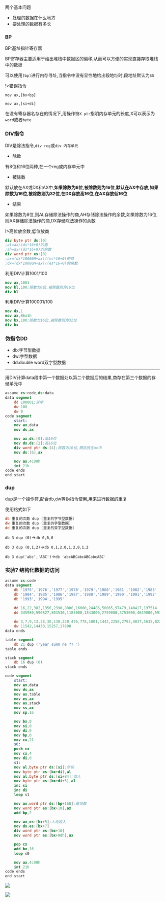 两个基本问题

- 处理的数据在什么地方
- 要处理的数据有多长

### BP

BP:基址指针寄存器

BP寄存器主要适用于给出堆栈中数据区的偏移,从而可以方便的实现直接存取堆栈中的数据

可以使用`[bp]`进行内存寻址,当指令中没有显性地给出段地址时,段地址默认为`SS`

!>错误指令

`mov ax,[bx+bp]`

`mov ax,[si+di]`

在没有寄存器名存在的情况下,用操作符`X ptr`指明内存单元的长度,X可以表示为`word`或者`byte`

### DIV指令

DIV是除法指令,`div reg`或`div 内存单元`

- 除数

有8位和16位两种,在一个reg或内存单元中

- 被除数

默认放在AX或DX和AX中,**如果除数为8位,被除数则为16位,默认在AX中存放,如果除数为16位,被除数则为32位,在DX存放高16位,在AX存放低16位**

- 结果

如果除数为8位,则AL存储除法操作的商,AH存储除法操作的余数,如果除数为16位,则AX存储除法操作的商,DX存储除法操作的余数

!>高位放余数,低位放商

```nasm
div byte ptr ds:[0]
;al=ax/(ds*16+0)的商
;ah=ax/(ds*16+0)的余数
div word ptr es:[0]
;ax=(dx*10000H+ax)/(es*16+0)的商
;dx=(dx*10000H+ax)/(es*16+0)的余数
```

利用DIV计算1001/100

```nasm
mov ax,1001
mov bl,100;除数为8位,被除数则为16位
div bl
```

利用DIV计算100001/100

```nasm
mov dx,1
mov ax,86a1h
mov bx,100;除数为16位,被除数则为32位
div bx
```

### 伪指令DD

- db:字节型数据
- dw:字型数据
- dd:double word双字型数据

---

用DIV计算data段中第一个数据处以第二个数据后的结果,商存在第三个数据的存储单元中

```nasm
assume cs:code,ds:data
data segment
    dd 100001;双字
    dw 100
    dw 0
code segment
    start:
    mov ax,data
    mov ds,ax

    mov ax,ds:[0];低16位
    mov dx,ds:[2];高16位
    div word ptr ds:[4];除数为16位,商存放在ax中
    mov ds:[6],ax

    mov ax,4c00h
    int 21h
code ends
end start
```

### dup

dup是一个操作符,配合db,dw等伪指令使用,用来进行数据的重复

使用格式如下

```nasm
db 重复的次数 dup (重复的字节型数据)
dw 重复的次数 dup (重复的字型数据)
dd 重复的次数 dup (重复的双字型数据)
```

`db 3 dup (0)`->`db 0,0,0`

`db 3 dup (0,1,2)`->`db 0,1,2,0,1,2,0,1,2`

`db 3 dup('abc','ABC')`->`db 'abcABCabcABCabcABC'`

### 实验7 结构化数据的访问

```nasm
assume cs:code
data segment
    db '1975','1976','1977','1978','1979','1980','1981','1982','1983'
    db '1984','1985','1986','1987','1988','1989','1990','1991','1992'
    db '1993','1994','1995'

    dd 16,22,382,1356,2390,8000,16000,24486,50065,97479,140417,197514
    dd 345980,590827,803530,1183000,1843000,2759000,3753000,4649000,5937000
    
    dw 3,7,9,13,28,38,130,220,476,778,1001,1442,2258,2793,4037,5635,8226
    dw 11542,14430,15257,17800
data ends

table segment
    db 21 dup ('year summ ne ?? ')
table ends

stack segment
    db 16 dup (0)
stack ends

code segment
    start:
    mov ax,data
    mov ds,ax
    mov ax,table
    mov es,ax
    mov ax,stack
    mov ss,ax
    mov sp,16

    mov bx,0
    mov si,0
    mov di,0
    mov bp,0
    mov cx,21
    s0:
    push cx
    mov cx,4
    mov di,0
    s1:
    mov al,byte ptr ds:[si];年份
    mov byte ptr es:[bx+di],al
    mov al,byte ptr ds:[si+84];收入
    mov byte ptr es:[bx+di+5],al
    inc si
    inc di
    loop s1

    mov ax,word ptr ds:[bp+168];雇员数
    mov word ptr es:[bx+10],ax
    add bp,2

    mov ax,es:[bx+5];人均收入
    mov dx,es:[bx+7]
    div word ptr es:[bx+10]
    mov word ptr es:[bx+0dh],ax

    pop cx
    add bx,16
    loop s0

    mov ax,4c00h
    int 21h
code ends
end start
```

![](https://cdn.jsdelivr.net/gh/followmerushb/followmerushb.github.io@master/static/subject/汇编语言/实验7_1.png)

![](https://cdn.jsdelivr.net/gh/followmerushb/followmerushb.github.io@master/static/subject/汇编语言/实验7_2.png)